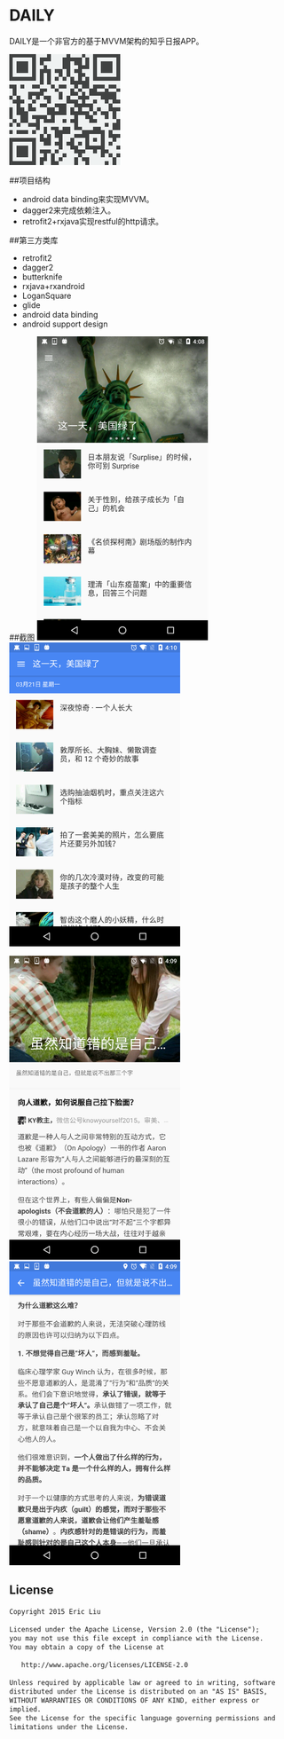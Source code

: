 DAILY
==============================================
DAILY是一个非官方的基于MVVM架构的知乎日报APP。

[![Get it on Google Play](art/download.png)][1]

##项目结构
 * android data binding来实现MVVM。
 * dagger2来完成依赖注入。
 * retrofit2+rxjava实现restful的http请求。

##第三方类库
* retrofit2
* dagger2
* butterknife
* rxjava+rxandroid
* LoganSquare
* glide
* android data binding
* android support design

##截图
<img src="art/1.png" width="308" height="548"/>
<img src="art/2.png" width="308" height="548"/>

<img src="art/3.png" width="308" height="548"/>
<img src="art/4.png" width="308" height="548"/>

## License

    Copyright 2015 Eric Liu

    Licensed under the Apache License, Version 2.0 (the "License");
    you may not use this file except in compliance with the License.
    You may obtain a copy of the License at

       http://www.apache.org/licenses/LICENSE-2.0

    Unless required by applicable law or agreed to in writing, software
    distributed under the License is distributed on an "AS IS" BASIS,
    WITHOUT WARRANTIES OR CONDITIONS OF ANY KIND, either express or implied.
    See the License for the specific language governing permissions and
    limitations under the License.


[1]:http://fir.im/idaily